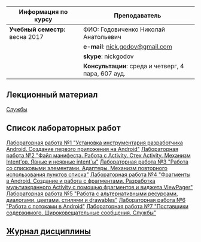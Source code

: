 Информация по курсу | Преподаватель
|--|--|
|**Учебный семестр:** весна 2017|ФИО: Годовиченко Николай Анатольевич
| |**e-mail**: nick.godov@gmail.com
| |**skype**: nickgodov
| |**Консультации**: среда и четверг, 4 пара, 607 ауд.

## Лекционный материал

[Службы](https://nick-onpu.gitbooks.io/mobile-devices-programming/content/sluzhbi.html)

## Список лабораторных работ
[Лабораторная работа №1 "Установка инструментария разработчика Android. Создание первого приложения на Android"](https://goo.gl/kr43Fv)
[Лабораторная работа №2 "Файл манифеста. Работа с Activity. Стек Activity. Механизм Intent’ов. Явные и неявные intent\`ы"](https://goo.gl/9fsHpC)
[Лабораторная работа №3 "Работа со списковыми элементами. Адаптеры. Механизм повторного использования пунктов списка"](https://goo.gl/qRmfpQ)
[Лабораторная работа №4 "Фрагменты в Android. Создание и работа с фрагментами. Разработка мультиэкранного Activity с помощью фрагментов и виджета ViewPager"](https://goo.gl/rohxup)
[Лабораторная работа №5 "Работа с альтернативными ресурсами, диалогами, цветами, стилями и drawables"](https://goo.gl/JlQBoV)
[Лабораторная работа №6 "Работа с потоками в Android"](https://goo.gl/wGtmrt)
[Лабораторная работа №7 "Поставщики содержимого. Широковещательные сообщения. Службы"](https://goo.gl/glYECI)

## [Журнал дисциплины](https://goo.gl/dXqTXC)
